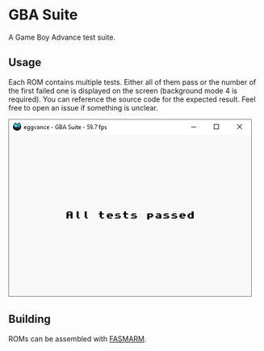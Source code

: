 # GBA Suite
A Game Boy Advance test suite.

## Usage
Each ROM contains multiple tests. Either all of them pass or the number of the first failed one is displayed on the screen (background mode 4 is required). You can reference the source code for the expected result. Feel free to open an issue if something is unclear.

![example](example.png)

## Building
ROMs can be assembled with [FASMARM](https://arm.flatassembler.net/).
